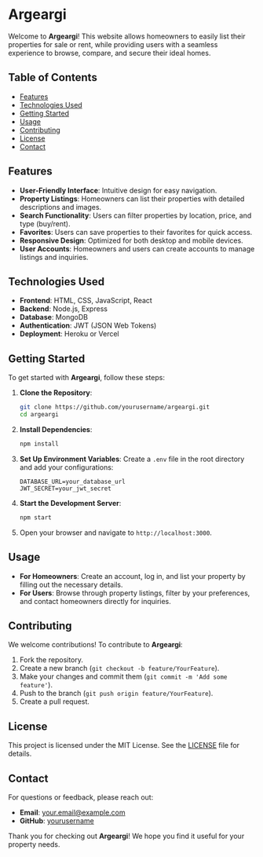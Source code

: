 # Argeargi

Welcome to **Argeargi**! This website allows homeowners to easily list their properties for sale or rent, while providing users with a seamless experience to browse, compare, and secure their ideal homes.

## Table of Contents

- [Features](#features)
- [Technologies Used](#technologies-used)
- [Getting Started](#getting-started)
- [Usage](#usage)
- [Contributing](#contributing)
- [License](#license)
- [Contact](#contact)

## Features

- **User-Friendly Interface**: Intuitive design for easy navigation.
- **Property Listings**: Homeowners can list their properties with detailed descriptions and images.
- **Search Functionality**: Users can filter properties by location, price, and type (buy/rent).
- **Favorites**: Users can save properties to their favorites for quick access.
- **Responsive Design**: Optimized for both desktop and mobile devices.
- **User Accounts**: Homeowners and users can create accounts to manage listings and inquiries.

## Technologies Used

- **Frontend**: HTML, CSS, JavaScript, React
- **Backend**: Node.js, Express
- **Database**: MongoDB
- **Authentication**: JWT (JSON Web Tokens)
- **Deployment**: Heroku or Vercel

## Getting Started

To get started with **Argeargi**, follow these steps:

1. **Clone the Repository**:
   ```bash
   git clone https://github.com/yourusername/argeargi.git
   cd argeargi
   ```

2. **Install Dependencies**:
   ```bash
   npm install
   ```

3. **Set Up Environment Variables**:
   Create a `.env` file in the root directory and add your configurations:
   ```
   DATABASE_URL=your_database_url
   JWT_SECRET=your_jwt_secret
   ```

4. **Start the Development Server**:
   ```bash
   npm start
   ```

5. Open your browser and navigate to `http://localhost:3000`.

## Usage

- **For Homeowners**: Create an account, log in, and list your property by filling out the necessary details.
- **For Users**: Browse through property listings, filter by your preferences, and contact homeowners directly for inquiries.

## Contributing

We welcome contributions! To contribute to **Argeargi**:

1. Fork the repository.
2. Create a new branch (`git checkout -b feature/YourFeature`).
3. Make your changes and commit them (`git commit -m 'Add some feature'`).
4. Push to the branch (`git push origin feature/YourFeature`).
5. Create a pull request.

## License

This project is licensed under the MIT License. See the [LICENSE](LICENSE) file for details.

## Contact

For questions or feedback, please reach out:

- **Email**: your.email@example.com
- **GitHub**: [yourusername](https://github.com/yourusername)

Thank you for checking out **Argeargi**! We hope you find it useful for your property needs.
